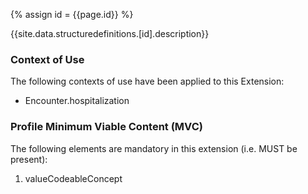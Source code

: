 
{% assign id = {{page.id}} %}

{{site.data.structuredefinitions.[id].description}}

### Context of Use ###
The following contexts of use have been applied to this Extension:

- Encounter.hospitalization

### Profile Minimum Viable Content (MVC) ###

The following elements are mandatory in this extension (i.e. MUST be present):

1.	valueCodeableConcept	